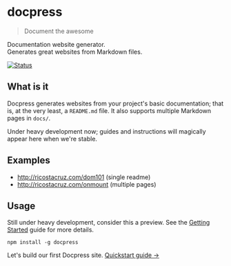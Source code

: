 # docpress
<!--{h1:.-with-byline}-->

> Document the awesome
<!--{blockquote:.byline}-->

Documentation website generator.<br>
Generates great websites from Markdown files.

[![Status](https://travis-ci.org/docpress/docpress.svg?branch=master)](https://travis-ci.org/docpress/docpress "See test builds")

## What is it

Docpress generates websites from your project's basic documentation; that is, at the very least, a `README.md` file. It also supports multiple Markdown pages in `docs/`.

Under heavy development now; guides and instructions will magically appear here when we're stable.

## Examples

* http://ricostacruz.com/dom101 (single readme)
* http://ricostacruz.com/onmount (multiple pages)

## Usage

Still under heavy development, consider this a preview.
See the [Getting Started](docs/getting-started/quickstart.md) guide for more details.

```
npm install -g docpress
```

Let's build our first Docpress site.
[Quickstart guide →](docs/getting-started/quickstart.md)
<!--{p:.pull-box}-->

